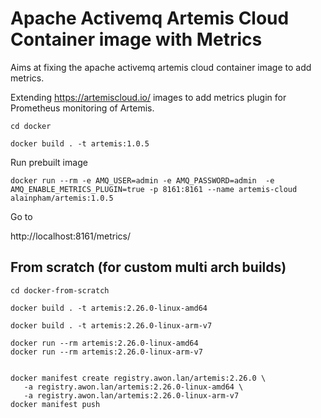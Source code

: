 # Apache Activemq Artemis Cloud Container image with Metrics

Aims at fixing the apache activemq artemis cloud container image to add metrics.

Extending https://artemiscloud.io/ images to add metrics plugin for Prometheus monitoring of Artemis.

```
cd docker
 
docker build . -t artemis:1.0.5

```

Run prebuilt image

```
docker run --rm -e AMQ_USER=admin -e AMQ_PASSWORD=admin  -e AMQ_ENABLE_METRICS_PLUGIN=true -p 8161:8161 --name artemis-cloud alainpham/artemis:1.0.5
```

Go to 

http://localhost:8161/metrics/

## From scratch (for custom multi arch builds)

```
cd docker-from-scratch

docker build . -t artemis:2.26.0-linux-amd64

docker build . -t artemis:2.26.0-linux-arm-v7

```

```
docker run --rm artemis:2.26.0-linux-amd64
docker run --rm artemis:2.26.0-linux-arm-v7
```

```

docker manifest create registry.awon.lan/artemis:2.26.0 \
   -a registry.awon.lan/artemis:2.26.0-linux-amd64 \
   -a registry.awon.lan/artemis:2.26.0-linux-arm-v7
docker manifest push
```
